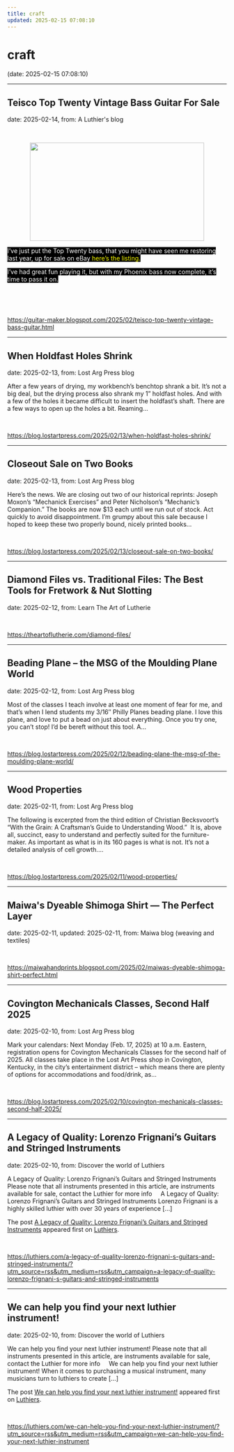 ```yaml
---
title: craft
updated: 2025-02-15 07:08:10
---
```


# craft

(date: 2025-02-15 07:08:10)

---

## Teisco Top Twenty Vintage Bass Guitar For Sale

date: 2025-02-14, from: A Luthier's blog

<p>&nbsp;</p><div class="separator" style="clear: both; text-align: center;"><a href="https://blogger.googleusercontent.com/img/b/R29vZ2xl/AVvXsEj4qXO3eOwzsmSgG6CsvVEBXho4ryFmP6y4NJ0d73pMr-tcrvAJs7G2jLK8_5296njUTn-UT1bwdqpYV88mr-F-SbfC_lAm9uU3kUWmy_Am7pI9eciqjmqQh5TI75jl9MceHRuuafC1FcY7Y9OBI4Nl5gcDwv2yvvFsSkQM_CZQSmrIDx0qSRGq/s1800/tt1.JPG" imageanchor="1" style="margin-left: 1em; margin-right: 1em;"><img border="0" data-original-height="1013" data-original-width="1800" height="225" src="https://blogger.googleusercontent.com/img/b/R29vZ2xl/AVvXsEj4qXO3eOwzsmSgG6CsvVEBXho4ryFmP6y4NJ0d73pMr-tcrvAJs7G2jLK8_5296njUTn-UT1bwdqpYV88mr-F-SbfC_lAm9uU3kUWmy_Am7pI9eciqjmqQh5TI75jl9MceHRuuafC1FcY7Y9OBI4Nl5gcDwv2yvvFsSkQM_CZQSmrIDx0qSRGq/w400-h225/tt1.JPG" width="400" /></a></div><p class="MsoNormal"><span style="background-color: black;"><span style="color: white;">I’ve just put the Top Twenty bass, that you might have seen
me restoring last year, up for sale on eBay </span><a href="https://www.ebay.co.uk/itm/176841327710?_skw=top+twenty+bass&amp;itmmeta=01JM2FKGGZESAS20Z75YDT1Y0K&amp;hash=item292c90845e:g:dDwAAOSwtL5nrLL7&amp;itmprp=enc%3AAQAKAAAA0FkggFvd1GGDu0w3yXCmi1e%2BKYodx5zrbBBgepfFxtOqoIHGtN99WaOzM7wNOPioybrUeRCL4j6VN6xSJa2GHoCDzN9%2FwGOib83PHs%2FBDMtZts8H52TbR9%2BrzgJ3gwKO3kzVgvZ3WxgVkmg1SEP04ndCK5ebx7jSyvDtHAHx9s56iI2bfqtVrNuN%2BwKkXdrvzBmLrbUsHzpAZaQKD6Zll4rYws69qmcDiI4AeMLzbxDGmz3KQ%2B50xcbl5YPeUqMwhSS37qL9paPUpOEH%2FCVz8H8%3D%7Ctkp%3ABk9SR9aIzs-gZQ" target="_blank"><span style="color: #fcff01;">here’s the listing.</span><span style="color: white;"><o:p></o:p></span></a></span></p><p class="MsoNormal"><span style="background-color: black; color: white;">I’ve had great fun playing it, but with my Phoenix bass now complete,
it’s time to pass it on.</span><o:p></o:p></p><br /><p></p> 

<br> 

<https://guitar-maker.blogspot.com/2025/02/teisco-top-twenty-vintage-bass-guitar.html>

---

## When Holdfast Holes Shrink

date: 2025-02-13, from: Lost Arg Press blog

After a few years of drying, my workbench’s benchtop shrank a bit. It’s not a big deal, but the drying process also shrank my 1” holdfast holes. And with a few of the holes it became difficult to insert the holdfast’s shaft. There are a few ways to open up the holes a bit. Reaming... 

<br> 

<https://blog.lostartpress.com/2025/02/13/when-holdfast-holes-shrink/>

---

## Closeout Sale on Two Books

date: 2025-02-13, from: Lost Arg Press blog

Here’s the news. We are closing out two of our historical reprints: Joseph Moxon’s “Mechanick Exercises” and Peter Nicholson’s “Mechanic’s Companion.” The books are now $13 each until we run out of stock. Act quickly to avoid disappointment. I’m grumpy about this sale because I hoped to keep these two properly bound, nicely printed books... 

<br> 

<https://blog.lostartpress.com/2025/02/13/closeout-sale-on-two-books/>

---

## Diamond Files vs. Traditional Files: The Best Tools for Fretwork & Nut Slotting

date: 2025-02-12, from: Learn The Art of Lutherie

 

<br> 

<https://theartoflutherie.com/diamond-files/>

---

## Beading Plane – the MSG of the Moulding Plane World

date: 2025-02-12, from: Lost Arg Press blog

Most of the classes I teach involve at least one moment of fear for me, and that&#8217;s when I lend students my 3/16&#8243; Philly Planes beading plane. I love this plane, and love to put a bead on just about everything. Once you try one, you can&#8217;t stop! I&#8217;d be bereft without this tool. A... 

<br> 

<https://blog.lostartpress.com/2025/02/12/beading-plane-the-msg-of-the-moulding-plane-world/>

---

## Wood Properties

date: 2025-02-11, from: Lost Arg Press blog

The following is excerpted from the third edition of Christian Becksvoort’s “With the Grain: A Craftsman’s Guide to Understanding Wood.”&#160; It is, above all, succinct, easy to understand and perfectly suited for the furniture-maker. As important as what is in its 160 pages is what is not. It’s not a detailed analysis of cell growth.... 

<br> 

<https://blog.lostartpress.com/2025/02/11/wood-properties/>

---

## Maiwa's Dyeable Shimoga Shirt — The Perfect Layer

date: 2025-02-11, updated: 2025-02-11, from: Maiwa blog (weaving and textiles)

 

<br> 

<https://maiwahandprints.blogspot.com/2025/02/maiwas-dyeable-shimoga-shirt-perfect.html>

---

## Covington Mechanicals Classes, Second Half 2025

date: 2025-02-10, from: Lost Arg Press blog

Mark your calendars: Next Monday (Feb. 17, 2025) at 10 a.m. Eastern, registration opens for Covington Mechanicals Classes for the second half of 2025. All classes take place in the Lost Art Press shop in Covington, Kentucky, in the city&#8217;s entertainment district – which means there are plenty of options for accommodations and food/drink, as... 

<br> 

<https://blog.lostartpress.com/2025/02/10/covington-mechanicals-classes-second-half-2025/>

---

## A Legacy of Quality: Lorenzo Frignani’s Guitars and Stringed Instruments

date: 2025-02-10, from: Discover the world of Luthiers

<p>A Legacy of Quality: Lorenzo Frignani&#8217;s Guitars and Stringed Instruments Please note that all instruments presented in this article, are instruments available for sale, contact the Luthier for more info &#160; &#160; A Legacy of Quality: Lorenzo Frignani&#8217;s Guitars and Stringed Instruments Lorenzo Frignani is a highly skilled luthier with over 30 years of experience [&#8230;]</p>
<p>The post <a href="https://luthiers.com/a-legacy-of-quality-lorenzo-frignani-s-guitars-and-stringed-instruments/">A Legacy of Quality: Lorenzo Frignani&#8217;s Guitars and Stringed Instruments</a> appeared first on <a href="https://luthiers.com">Luthiers</a>.</p>
 

<br> 

<https://luthiers.com/a-legacy-of-quality-lorenzo-frignani-s-guitars-and-stringed-instruments/?utm_source=rss&utm_medium=rss&utm_campaign=a-legacy-of-quality-lorenzo-frignani-s-guitars-and-stringed-instruments>

---

## We can help you find your next luthier instrument!

date: 2025-02-10, from: Discover the world of Luthiers

<p>We can help you find your next luthier instrument! Please note that all instruments presented in this article, are instruments available for sale, contact the Luthier for more info &#160; &#160; We can help you find your next luthier instrument! When it comes to purchasing a musical instrument, many musicians turn to luthiers to create [&#8230;]</p>
<p>The post <a href="https://luthiers.com/we-can-help-you-find-your-next-luthier-instrument/">We can help you find your next luthier instrument!</a> appeared first on <a href="https://luthiers.com">Luthiers</a>.</p>
 

<br> 

<https://luthiers.com/we-can-help-you-find-your-next-luthier-instrument/?utm_source=rss&utm_medium=rss&utm_campaign=we-can-help-you-find-your-next-luthier-instrument>

